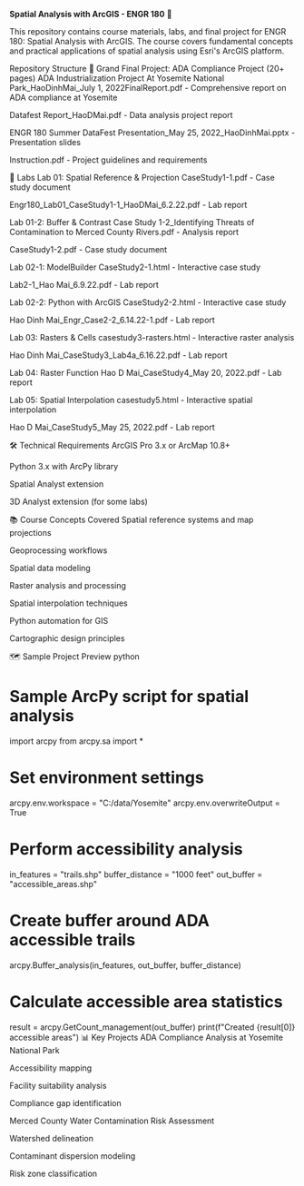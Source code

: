 **Spatial Analysis with ArcGIS - ENGR 180** 📍

This repository contains course materials, labs, and final project for ENGR 180: Spatial Analysis with ArcGIS. The course covers fundamental concepts and practical applications of spatial analysis using Esri's ArcGIS platform.

Repository Structure
📂 Grand Final Project: ADA Compliance Project (20+ pages)
ADA Industrialization Project At Yosemite National Park_HaoDinhMai_July 1, 2022FinalReport.pdf - Comprehensive report on ADA compliance at Yosemite

Datafest Report_HaoDMai.pdf - Data analysis project report

ENGR 180 Summer DataFest Presentation_May 25, 2022_HaoDinhMai.pptx - Presentation slides

Instruction.pdf - Project guidelines and requirements

🔬 Labs
Lab 01: Spatial Reference & Projection
CaseStudy1-1.pdf - Case study document

Engr180_Lab01_CaseStudy1-1_HaoDMai_6.2.22.pdf - Lab report

Lab 01-2: Buffer & Contrast
Case Study 1-2_Identifying Threats of Contamination to Merced County Rivers.pdf - Analysis report

CaseStudy1-2.pdf - Case study document

Lab 02-1: ModelBuilder
CaseStudy2-1.html - Interactive case study

Lab2-1_Hao Mai_6.9.22.pdf - Lab report

Lab 02-2: Python with ArcGIS
CaseStudy2-2.html - Interactive case study

Hao Dinh Mai_Engr_Case2-2_6.14.22-1.pdf - Lab report

Lab 03: Rasters & Cells
casestudy3-rasters.html - Interactive raster analysis

Hao Dinh Mai_CaseStudy3_Lab4a_6.16.22.pdf - Lab report

Lab 04: Raster Function
Hao D Mai_CaseStudy4_May 20, 2022.pdf - Lab report

Lab 05: Spatial Interpolation
casestudy5.html - Interactive spatial interpolation

Hao D Mai_CaseStudy5_May 25, 2022.pdf - Lab report

🛠 Technical Requirements
ArcGIS Pro 3.x or ArcMap 10.8+

Python 3.x with ArcPy library

Spatial Analyst extension

3D Analyst extension (for some labs)

📚 Course Concepts Covered
Spatial reference systems and map projections

Geoprocessing workflows

Spatial data modeling

Raster analysis and processing

Spatial interpolation techniques

Python automation for GIS

Cartographic design principles

🗺 Sample Project Preview
python
# Sample ArcPy script for spatial analysis
import arcpy
from arcpy.sa import *

# Set environment settings
arcpy.env.workspace = "C:/data/Yosemite"
arcpy.env.overwriteOutput = True

# Perform accessibility analysis
in_features = "trails.shp"
buffer_distance = "1000 feet"
out_buffer = "accessible_areas.shp"

# Create buffer around ADA accessible trails
arcpy.Buffer_analysis(in_features, out_buffer, buffer_distance)

# Calculate accessible area statistics
result = arcpy.GetCount_management(out_buffer)
print(f"Created {result[0]} accessible areas")
📊 Key Projects
ADA Compliance Analysis at Yosemite National Park

Accessibility mapping

Facility suitability analysis

Compliance gap identification

Merced County Water Contamination Risk Assessment

Watershed delineation

Contaminant dispersion modeling

Risk zone classification
